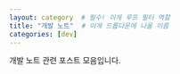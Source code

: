 ```yaml
---
layout: category  # 필수! 이게 루프 필터 역할
title: "개발 노트"  # 이게 드롭다운에 나올 이름
categories: [dev]
---
```

개발 노트 관련 포스트 모음입니다.